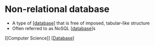 # Non-relational database

- A type of [[database]] that is free of imposed, tabular-like structure
- Often referred to as NoSQL [[database]]s

[[Computer Science]] [[Database]]

[//begin]: # "Autogenerated link references for markdown compatibility"
[database]: database "Database"
[//end]: # "Autogenerated link references"